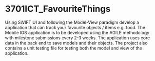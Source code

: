# 3701ICT_FavouriteThings
Using SWIFT UI and following the Model-View paradigm develop a application that can track your favourite objects / items e.g. food.
The Mobile IOS application is to be developed using the AGILE methodology with milestone submissions every 2-3 weeks.
The application uses core data in the back end to save models and their objects.
The project also contains a unit testing file for testing both the model and view of the application.

